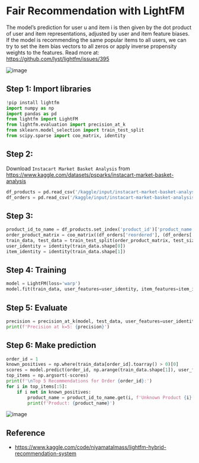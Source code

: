 # Fair Recommendation with LightFM

The model’s prediction for user u and item i is then given by the dot product of user and item representations, adjusted by user and item feature biases. If the model is recommending the same popular items to all users, we can try to set the item bias vectors to all zeros or apply inverse propensity weights to the features. Read more at: https://github.com/lyst/lightfm/issues/395

![image](https://github.com/hughiephan/DPL/assets/16631121/98fd531b-4fbf-430a-bf87-34c3c188754e)

## Step 1: Import libraries

```python
!pip install lightfm
import numpy as np
import pandas as pd
from lightfm import LightFM
from lightfm.evaluation import precision_at_k
from sklearn.model_selection import train_test_split
from scipy.sparse import coo_matrix, identity
```

## Step 2: 
Download `Instacart Market Basket Analysis` from https://www.kaggle.com/datasets/psparks/instacart-market-basket-analysis
```python
df_products = pd.read_csv('/kaggle/input/instacart-market-basket-analysis/products.csv')  # Assuming you have a separate file with product information
df_orders = pd.read_csv('/kaggle/input/instacart-market-basket-analysis/order_products__train.csv')
```

## Step 3: 
```python
product_id_to_name = df_products.set_index('product_id')['product_name'].to_dict()
order_product_matrix = coo_matrix((df_orders['reordered'], (df_orders['order_id'], df_orders['product_id']))).tocsr()
train_data, test_data = train_test_split(order_product_matrix, test_size=0.2, random_state=42)
user_identity = identity(train_data.shape[0])
item_identity = identity(train_data.shape[1])
```

## Step 4: Training
```python
model = LightFM(loss='warp')
model.fit(train_data, user_features=user_identity, item_features=item_identity, epochs=30, num_threads=2)
```

## Step 5: Evaluate
```python
precision = precision_at_k(model, test_data, user_features=user_identity, item_features=item_identity, k=5).mean()
print(f'Precision at k=5: {precision}')
```

## Step 6: Make prediction
```python
order_id = 1
known_positives = np.where(train_data[order_id].toarray() > 0)[0]
scores = model.predict(order_id, np.arange(train_data.shape[1]), user_features=user_identity, item_features=item_identity)
top_items = np.argsort(-scores)
print(f'\nTop 5 Recommendations for Order {order_id}:')
for i in top_items[:5]:
    if i not in known_positives:
        product_name = product_id_to_name.get(i, f'Unknown Product {i}')
        print(f'Product: {product_name}')
```

![image](https://github.com/hughiephan/DPL/assets/16631121/dc725dee-ba86-480a-b2a3-98663abcd681)

## Reference
- https://www.kaggle.com/code/niyamatalmass/lightfm-hybrid-recommendation-system
